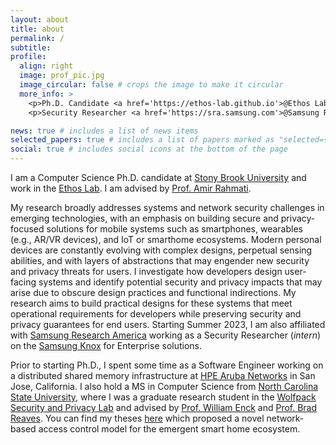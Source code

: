 ```yaml
---
layout: about
title: about
permalink: /
subtitle: 
profile:
  align: right
  image: prof_pic.jpg
  image_circular: false # crops the image to make it circular
  more_info: >
    <p>Ph.D. Candidate <a href='https://ethos-lab.github.io'>@Ethos Lab</a>, </p>
    <p>Security Researcher <a href='https://sra.samsung.com'>@Samsung Research America</a></p>

news: true # includes a list of news items
selected_papers: true # includes a list of papers marked as "selected={true}"
social: true # includes social icons at the bottom of the page
---
```

I am a Computer Science Ph.D. candidate at [Stony Brook University](https://www.cs.stonybrook.edu) and work in the [Ethos Lab](https://ethos-lab.github.io). I am advised by [Prof. Amir Rahmati](https://amir.rahmati.com).

My research broadly addresses systems and network security challenges in emerging technologies, with an emphasis on building secure and privacy-focused solutions for mobile systems such as smartphones, wearables (e.g., AR/VR devices), and IoT or smarthome ecosystems. Modern personal devices are constantly evolving with complex designs, perpetual sensing abilities, and with layers of abstractions that may engender new security and privacy threats for users. I investigate how developers design user-facing systems and identify potential security and privacy impacts that may arise due to obscure design practices and functional indirections. My research aims to build practical designs for these systems that meet operational requirements for developers while preserving security and privacy guarantees for end users. Starting Summer 2023, I am also affiliated with [Samsung Research America](https://sra.samsung.com) working as a Security Researcher (*intern*) on the [Samsung Knox](https://www.samsungknox.com/en) for Enterprise solutions.


Prior to starting Ph.D., I spent some time as a Software Engineer working on a distributed shared memory infrastructure at [HPE Aruba Networks](https://www.arubanetworks.com/company/about-us) in San Jose, California. I also hold a MS in Computer Science from [North Carolina State University](https://www.csc.ncsu.edu/), where I was a graduate research student in the [Wolfpack Security and Privacy Lab](https://wspr.csc.ncsu.edu/) and advised by [Prof. William Enck](https://enck.org) and [Prof. Brad Reaves](https://bradreaves.net/). You can find my theses [here](https://repository.lib.ncsu.edu/items/8a983540-1425-4f53-abdb-38bed1806cd2) which proposed a novel network-based access control model for the emergent smart home ecosystem.



